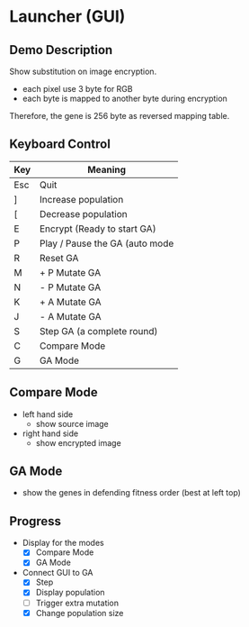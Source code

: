 # Launcher (GUI)

## Demo Description
Show substitution on image encryption.

 - each pixel use 3 byte for RGB
 - each byte is mapped to another byte during encryption
 
Therefore, the gene is 256 byte as reversed mapping table.

## Keyboard Control
| Key | Meaning |
|---|---|
| Esc | Quit |
| ] | Increase population |
| [ | Decrease population |
| E | Encrypt (Ready to start GA) |
| P | Play / Pause the GA (auto mode |
| R | Reset GA |
| M | + P Mutate GA |
| N | - P Mutate GA |
| K | + A Mutate GA |
| J | - A Mutate GA |
| S | Step GA (a complete round) |
| C | Compare Mode |
| G | GA Mode |

## Compare Mode
 - left hand side
   - show source image
 - right hand side
   - show encrypted image

## GA Mode
 - show the genes in defending fitness order
   (best at left top)

## Progress
 - Display for the modes
   - [x] Compare Mode
   - [x] GA Mode
 - Connect GUI to GA
   - [x] Step
   - [x] Display population
   - [ ] Trigger extra mutation
   - [x] Change population size
